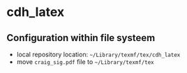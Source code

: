 # cdh_latex

## Configuration within file systeem
- local repository location: `~/Library/texmf/tex/cdh_latex`
- move `craig_sig.pdf` file to `~/Library/texmf/tex`
